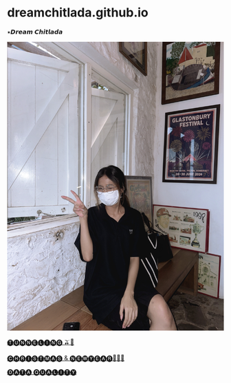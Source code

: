 # dreamchitlada.github.io
 ⭑𝘿𝙧𝙚𝙖𝙢 𝘾𝙝𝙞𝙩𝙡𝙖𝙙𝙖
 
![alt text](images/image-clddd.jpeg)

[🅣🅤🅝🅝🅔🅛🅘🅝🅖 🫒🛝](tunneling.md)

[🅒🅗🅡🅘🅢🅣🅜🅐🅢 & 🅝🅔🅦🅨🅔🅐🅡🎄🥣🎡](e-card.md)

[🅓🅐🅣🅐 🅠🅤🅐🅛🅘🅣🅨](DataQuality.md)
